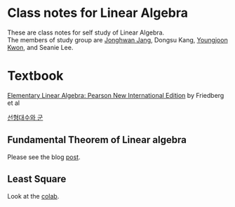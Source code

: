 # Class notes for Linear Algebra 
These are class notes for self study of Linear Algebra.<br /> 
The members of study group are [Jonghwan Jang](https://github.com/jjongjjong), Dongsu Kang, [Youngjoon Kwon](https://github.com/KwonYoungjun), and Seanie Lee.

# Textbook
[Elementary Linear Algebra: Pearson New International Edition](https://g.co/kgs/WcFywf) by Friedberg et al <br />

[선형대수와 군](https://g.co/kgs/FvUCG1)

## Fundamental Theorem of Linear algebra
Please see the blog [post](https://seanie12.github.io/blog/linear%20algrbra/fudamental-theorem-of-linear-algebra/).
## Least Square
Look at the [colab](https://colab.research.google.com/github/seanie12/linear-algebra/blob/master/linear_regression.ipynb#scrollTo=c92wdbOfmY78).
